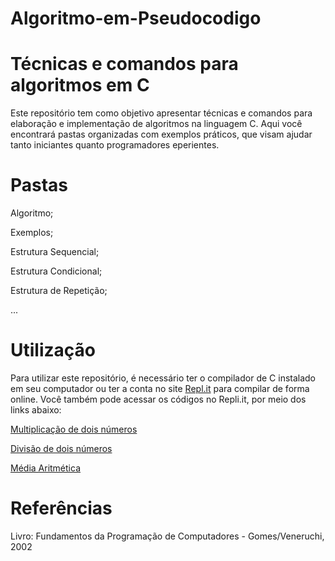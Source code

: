 # Algoritmo-em-Pseudocodigo
# Técnicas e comandos para algoritmos em C

Este repositório tem como objetivo apresentar técnicas e comandos para elaboração e implementação de algoritmos na linguagem C. Aqui você encontrará pastas organizadas com exemplos práticos, que visam ajudar tanto iniciantes quanto programadores eperientes.

# Pastas

  Algoritmo;
  
  Exemplos;
  
  Estrutura Sequencial;
  
  Estrutura Condicional;
  
  Estrutura de Repetição;
  
  ...

# Utilização

Para utilizar este repositório, é necessário ter o compilador de C instalado em seu computador ou ter a conta no site [Repl.it](https://replit.com/) para compilar de forma online. Você também pode acessar os códigos no Repli.it, por meio dos links abaixo:

  [Multiplicação de dois números](https://replit.com/@MeloMarcos/Multiplicacao-de-dois-numeros?v=1)
  
  [Divisão de dois números](https://replit.com/@MeloMarcos/Divisao-de-dois-numeros?v=1)

  [Média Aritmética](https://replit.com/@MeloMarcos/Media-Aritmetica?v=1)

  

# Referências
  Livro: Fundamentos da Programação de Computadores - Gomes/Veneruchi, 2002
